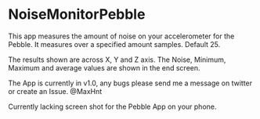 # NoiseMonitorPebble
This app measures the amount of noise on your accelerometer for the Pebble. It measures over a specified amount samples. Default 25.

The results shown are across X, Y and Z axis. The Noise, Minimum, Maximum and average values are shown in the end screen.

The App is currently in v1.0, any bugs please send me a message on twitter or create an Issue. @MaxHnt

Currently lacking screen shot for the Pebble App on your phone.
